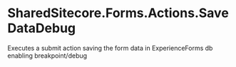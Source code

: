 # SharedSitecore.Forms.Actions.SaveDataDebug
Executes a submit action saving the form data in ExperienceForms db enabling breakpoint/debug
